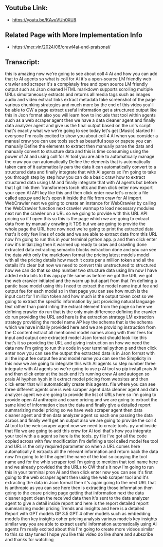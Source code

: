 ## Youtube Link:
- https://youtu.be/KAvuVUh0XU8 

## Related Page with More Implementation Info
- https://mer.vin/2024/06/crawl4ai-and-praisonai/

## Transcript:
this is amazing now we're going to see about coll 4 Ai and how you can add that to AI agents so what is coll for AI it's a open-source LM friendly web crawler and scraper it's a completely free and open source LM friendly output such as Json cleaned HTML markdown supports scrolling multiple URLs simultaneously extracts and returns all media tags such as images audio and video extract links extract metadata take screenshot of the page various chunking strategies and much more by the end of this video you'll be able to CW a page extract useful information get a structured output like this in Json format also you will learn how to include that tool within agents such as a web scraper agent then we have a data cleaner agent and finally data analyzer agent and give us the final output based on the url's script that's exactly what we we're going to see today let's get [Music] started hi everyone I'm really excited to show you about coll 4 AI when you consider a manual craw you can use tools such as beautiful soup or papete you can manually Define the elements to extract then manually parse the data and manually convert to structure data and this is time consuming using the power of AI and using coll for AI tool you are able to automatically manage the craw you can automatically Define the elements that is automatically taken care of it automatically pars the data it can automatically convert to a structured data and finally integrate that with AI agents so I'm going to take you through step by step how you can do a basic craw how to extract structured data using LM and finally integrate that with AI agents but before that I git link then Transformers torch nltk and then click enter now export your open AI API key like this and then click enter now let's create a file called app.py and let's open it inside the file from craw for AI import WebCrawler next we going to create an instance for WebCrawler by calling the WebCrawler function next crawler warmup to load necessary modules next run the crawler on a URL so we going to provide with this URL API pricing so if I open this so this is the page which we are going to extract data from by manually crawling it TDS but we are going to provide the whole page the URL here now next we're going to print the extracted data that's it only few lines of code and we are able to extract data from this URL now I'm going to run this in your terminal python app. p and then click enter now it's initializing then it warmed up ready to craw and crawling done extracted data extracting semantic blocks extraction done and you can see the data with only the markdown format the pricing latest models model with all the pricing details how much it costs per a million token and all the details it's clear but now we need to convert this unstructured to structured how we can do that so step number two structure data using llm now I have added extra bits to this app.py file same as before we got the URL we got the web crawler initiated and the warm up but apart from that I'm defining a pantic base model using this I need to extract the model name input fee and output fee for each model so in that page you can see how much is the input cost for 1 million token and how much is the output token cost so we going to extract the specific information by just providing natural language text rather than point inting the extract element from the page so here we defining crawler do run that is the only main difference defining the crawler do run providing the URL and here is the extraction strategy LM extraction strategy providing the model name AP key the schema that is the schema which we have initially provided here and we are providing instruction from the C content extract all mentioned model names along with their fees for input and output one extracted model Json format should look like this that's it so providing the URL and giving instruction on how we need the data now I'm going to run this code in your terminal python p and then click enter now you can see the output the extracted data is in Json format with all the input fee output fee and model name you can see the Simplicity in this now we are going to integrate this with AI agents so step number three integrate with AI agents so we're going to use p AI tool so pip install prais Ai and then click enter at the back end it's running crew Ai and autogen so prais AI hyphen hyph in it extract model pricing from websites and then click enter that will automatically create this agents. file where you can see three different agents one is web scraper agent data cleaner agent and data analyzer agent we are going to provide the list of URLs here so I'm going to provide open AI anthropic and coare pricing and we are going to extract the same kind of information clean the data and finally give a detailed report summarizing model pricing so we have web scraper agent then data cleaner agent and then data analyzer agent so each one passing the data across and finally we'll get an output also we are going to provide the coll 4 AI tool to the web scraper agent now we need to create tools. py and inside that file we are going to add this crew for AI tool that's how you integrate your tool with a a agent so here is the tools. py file I've got all the code copied across with few modification I'm defining a tool called model fee tool and URL is the only required parameter so when a URL comes here automatically it extracts all the relevant information and return back the data now I'm going to tell the agent the name of the tool so copying the tool name and for the whip scraper tool I'm going to mention that tool name here and we already provided the the URLs to CW that's it now I'm going to run this in your terminal pron Ai and then click enter now you can see it's first going to the web scraper agent then using the web scraper tool and it's extracting the data in Json format then it's again going to the next URL that is anthropic as you can see here then is extracting those information then going to the coare pricing page getting that information next the data cleaner agent clean the received data then it's sent to the data analyzer agent to give a detail inside report and here is the report detailed report summarizing model pricing Trends and insights and here is a detailed Report with GPT models GP 3.5 GPT 4 other models such as embedding models then key insights coher pricing analysis various models key insights similar way you are able to extract useful information automatically using AI agents I'm really excited about this I'm going to create more videos similar to this so stay tuned I hope you like this video do like share and subscribe and thanks for watching 